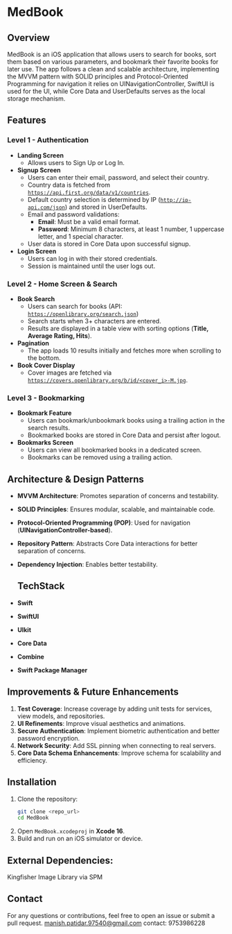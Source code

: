 # MedBook

## Overview
MedBook is an iOS application that allows users to search for books, sort them based on various parameters, and bookmark their favorite books for later use. The app follows a clean and scalable architecture, implementing the MVVM pattern with SOLID principles and Protocol-Oriented Programming for navigation it relies on UINavigationController, SwiftUI is used for the UI, while Core Data and UserDefaults serves as the local storage mechanism.

## Features
### Level 1 - Authentication
- **Landing Screen**
  - Allows users to Sign Up or Log In.
- **Signup Screen**
  - Users can enter their email, password, and select their country.
  - Country data is fetched from [`https://api.first.org/data/v1/countries`](https://api.first.org/data/v1/countries).
  - Default country selection is determined by IP ([`http://ip-api.com/json`](http://ip-api.com/json)) and stored in UserDefaults.
  - Email and password validations:
    - **Email**: Must be a valid email format.
    - **Password**: Minimum 8 characters, at least 1 number, 1 uppercase letter, and 1 special character.
  - User data is stored in Core Data upon successful signup.
- **Login Screen**
  - Users can log in with their stored credentials.
  - Session is maintained until the user logs out.

### Level 2 - Home Screen & Search
- **Book Search**
  - Users can search for books (API: [`https://openlibrary.org/search.json`](https://openlibrary.org/search.json))
  - Search starts when 3+ characters are entered.
  - Results are displayed in a table view with sorting options (**Title, Average Rating, Hits**).
- **Pagination**
  - The app loads 10 results initially and fetches more when scrolling to the bottom.
- **Book Cover Display**
  - Cover images are fetched via [`https://covers.openlibrary.org/b/id/<cover_i>-M.jpg`](https://covers.openlibrary.org/b/id/<cover_i>-M.jpg).

### Level 3 - Bookmarking
- **Bookmark Feature**
  - Users can bookmark/unbookmark books using a trailing action in the search results.
  - Bookmarked books are stored in Core Data and persist after logout.
- **Bookmarks Screen**
  - Users can view all bookmarked books in a dedicated screen.
  - Bookmarks can be removed using a trailing action.

## Architecture & Design Patterns
- **MVVM Architecture**: Promotes separation of concerns and testability.
- **SOLID Principles**: Ensures modular, scalable, and maintainable code.
- **Protocol-Oriented Programming (POP)**: Used for navigation (**UINavigationController-based**).
- **Repository Pattern**: Abstracts Core Data interactions for better separation of concerns.
- **Dependency Injection**: Enables better testability.

  ## TechStack
- **Swift**
- **SwiftUI**
- **UIkit**
- **Core Data**
- **Combine**
- **Swift Package Manager**

## Improvements & Future Enhancements
1. **Test Coverage**: Increase coverage by adding unit tests for services, view models, and repositories.
2. **UI Refinements**: Improve visual aesthetics and animations.
3. **Secure Authentication**: Implement biometric authentication and better password encryption.
4. **Network Security**: Add SSL pinning when connecting to real servers.
5. **Core Data Schema Enhancements**: Improve schema for scalability and efficiency.

## Installation
1. Clone the repository:
   ```sh
   git clone <repo_url>
   cd MedBook
   ```
2. Open `MedBook.xcodeproj` in **Xcode 16**.
3. Build and run on an iOS simulator or device.

## External Dependencies:
   Kingfisher Image Library via SPM

## Contact
For any questions or contributions, feel free to open an issue or submit a pull request.
manish.patidar.97540@gmail.com
contact: 9753986228
